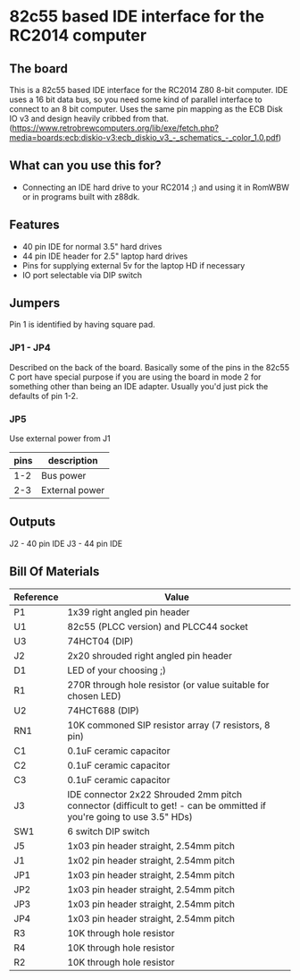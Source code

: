 # 82c55 based IDE interface for the RC2014 computer

## The board
This is a 82c55 based IDE interface for the RC2014 Z80 8-bit computer. IDE uses a 16 bit data bus, so you need some kind of parallel interface to connect to an 8 bit computer.
Uses the same pin mapping as the ECB Disk IO v3 and design heavily cribbed from that. (https://www.retrobrewcomputers.org/lib/exe/fetch.php?media=boards:ecb:diskio-v3:ecb_diskio_v3_-_schematics_-_color_1.0.pdf)

## What can you use this for?

* Connecting an IDE hard drive to your RC2014 ;) and using it in RomWBW or in programs built with z88dk.

## Features

* 40 pin IDE for normal 3.5" hard drives
* 44 pin IDE header for 2.5" laptop hard drives
* Pins for supplying external 5v for the laptop HD if necessary
* IO port selectable via DIP switch

## Jumpers

Pin 1 is identified by having square pad.

### JP1 - JP4
Described on the back of the board. Basically some of the pins in the 82c55 C port have special purpose if you are using the board in mode 2 for something other than being an IDE adapter. Usually you'd just pick the defaults of pin 1-2.

### JP5
Use external power from J1

pins|description
----|------------
1-2 | Bus power
2-3 | External power

## Outputs

J2 - 40 pin IDE
J3 - 44 pin IDE

## Bill Of Materials

Reference| Value
---------|------
P1|1x39 right angled pin header
U1|82c55 (PLCC version) and PLCC44 socket
U3|74HCT04 (DIP)
J2|2x20 shrouded right angled pin header
D1|LED of your choosing ;)
R1|270R through hole resistor (or value suitable for chosen LED)
U2|74HCT688 (DIP)
RN1|10K commoned SIP resistor array (7 resistors, 8 pin)
C1|0.1uF ceramic capacitor
C2|0.1uF ceramic capacitor
C3|0.1uF ceramic capacitor
J3|IDE connector 2x22 Shrouded 2mm pitch connector (difficult to get! - can be ommitted if you're going to use 3.5" HDs)
SW1|6 switch DIP switch
J5|1x03 pin header straight, 2.54mm pitch
J1|1x02 pin header straight, 2.54mm pitch
JP1|1x03 pin header straight, 2.54mm pitch
JP2|1x03 pin header straight, 2.54mm pitch
JP3|1x03 pin header straight, 2.54mm pitch
JP4|1x03 pin header straight, 2.54mm pitch
R3|10K through hole resistor
R4|10K through hole resistor
R2|10K through hole resistor
